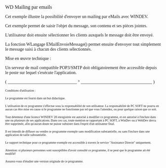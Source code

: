   
<span style="font-family:Arial sans-serif;font-size:16px;">WD Mailing par emails</span>

  
<span style="font-family:Arial sans-serif;font-size:14px;">Cet exemple illustre la possibilité d'envoyer un mailing par eMails avec WINDEV.</span>

<span style="font-family:Arial sans-serif;font-size:14px;"></span>

<span style="font-family:Arial sans-serif;font-size:14px;">Cet exemple permet de saisir l'objet du message, son contenu et ses pièces jointes. </span>

<span style="font-family:Arial sans-serif;font-size:14px;">L'utilisateur doit ensuite sélectionner les clients auxquels le message doit être envoyé.</span>

<span style="font-family:Arial sans-serif;font-size:14px;">La fonction WLangage EMailEnvoieMessage() permet ensuite d'envoyer tout simplement le message saisi à chacun des clients sélectionnés.</span>

<span style="font-family:Arial sans-serif;font-size:14px;">Mise en </span><span style="font-family:Arial sans-serif;font-size:14px;">œuvre technique :</span>

<span style="font-family:Arial sans-serif;font-size:14px;">Un serveur de mail compatible POP3/SMTP doit obligatoirement </span><span style="font-family:Arial sans-serif;font-size:14px;">être accessible depuis le poste sur lequel s'exécute l'application. </span>

  
  
<span style="font-family:Arial sans-serif;font-size:14px;">( \_\_\_\_\_\_\_\_\_\_\_\_\_\_\_\_\_\_\_\_\_\_\_\_\_\_\_\_\_\_\_\_ ° \_\_\_\_\_\_\_\_\_\_\_\_\_\_\_\_\_\_\_\_\_\_\_\_\_\_\_\_\_\_\_\_\_ )</span>

  
<span style="font-family:Arial sans-serif;font-size:10px;">Conditions d'utilisation :</span>

<span style="font-family:Arial sans-serif;font-size:10px;">Le programme est fourni dans un but didactique.</span>

<span style="font-family:Arial sans-serif;font-size:10px;">L'utilisation de ce programme s'effectue sous la responsabilité de son utilisateur. La responsabilité de PC SOFT ne pourra en aucun cas être mise en cause si le programme ne fonctionne pas tel que vous l'attendez, ou pour quelque raison que ce soit. </span>

<span style="font-family:Arial sans-serif;font-size:10px;">Tout détenteur d'une licence WINDEV 28 enregistrée est autorisé à modifier ce programme, et est autorisé à l'inclure dans une ou plusieurs de ses applications. Dans ces cas, toute mention se rapportant à PC SOFT, à WinDev ou à WebDev devra être supprimée, afin qu'aucun doute ne puisse subsister dans l'esprit d'un utilisateur final.</span>

<span style="font-family:Arial sans-serif;font-size:10px;">Il est interdit de diffuser ou vendre ce programme exemple sans modification substantielle, ou sans l'inclure dans une application de taille substantielle.</span>

<span style="font-family:Arial sans-serif;font-size:10px;">Le support technique pour ce programme exemple est accessible à travers le service "Assistance Directe" uniquement.</span>

<span style="font-family:Arial sans-serif;font-size:10px;">Attention: si plusieurs personnes sont susceptibles d'avoir consulté ce programme, il se peut que le programme ait été modifié! </span>

<span style="font-family:Arial sans-serif;font-size:10px;">Assurez-vous d'étudier une version originale de ce programme.</span>

  
  